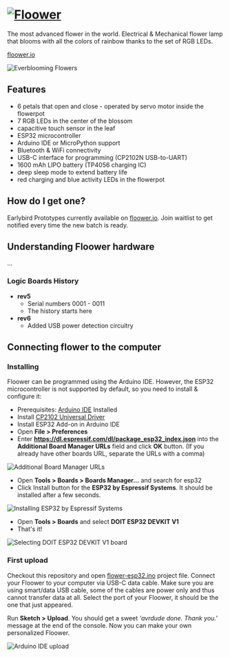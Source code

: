 # [![Floower](https://floower.io/wp-content/uploads/2020/04/floower.png)](https://floower.io)

The most advanced flower in the world. Electrical & Mechanical flower lamp that blooms with all the colors of rainbow thanks to the set of RGB LEDs.

[floower.io](https://floower.io)

![Everblooming Flowers](https://github.com/jpraus/floower/blob/master/doc/floower.jpg?raw=true)

## Features

* 6 petals that open and close - operated by servo motor inside the flowerpot
* 7 RGB LEDs in the center of the blossom
* capacitive touch sensor in the leaf
* ESP32 microcontroller
* Arduino IDE or MicroPython support
* Bluetooth & WiFi connectivity
* USB-C interface for programming (CP2102N USB-to-UART)
* 1600 mAh LIPO battery (TP4056 charging IC)
* deep sleep mode to extend battery life
* red charging and blue activity LEDs in the flowerpot

## How do I get one?

Earlybird Prototypes currently available on [floower.io](https://floower.io). Join waitlist to get notified every time the new batch is ready.

## Understanding Floower hardware

...

### Logic Boards History

* **rev5**
  * Serial numbers 0001 - 0011
  * The history starts here
* **rev6**
  * Added USB power detection circuitry

## Connecting flower to the computer

### Installing 

Floower can be programmed using the Arduino IDE. However, the ESP32 microcontroller is not supported by default, so you need to install & configure it:

* Prerequisites: [Arduino IDE](https://www.arduino.cc/en/main/software) Installed
* Install [CP2102 Universal Driver](https://www.silabs.com/products/development-tools/software/usb-to-uart-bridge-vcp-drivers)
* Install ESP32 Add-on in Arduino IDE
* Open **File > Preferences**
* Enter **https://dl.espressif.com/dl/package_esp32_index.json** into the **Additional Board Manager URLs** field and click **OK** button. (If you already have other boards URL, separate the URLs with a comma)

![Additional Board Manager URLs](https://github.com/jpraus/floower/blob/master/doc/arduino-ide-preferences.png?raw=true)

* Open **Tools > Boards > Boards Manager...** and search for esp32
* Click Install button for the **ESP32 by Espressif Systems**. It should be installed after a few seconds.

![Installing ESP32 by Espressif Systems](https://github.com/jpraus/floower/blob/master/doc/arduino-ide-boards-manager.png?raw=true)

* Open **Tools > Boards** and select **DOIT ESP32 DEVKIT V1**
* That's it!

![Selecting DOIT ESP32 DEVKIT V1 board](https://github.com/jpraus/floower/blob/master/doc/arduino-ide-board.png?raw=true)

### First upload

Checkout this repository and open [flower-esp32.ino](src/flower-esp32/flower-esp32.ino) project file. Connect your Floower to your computer via USB-C data cable. Make sure you are using smart/data USB cable, some of the cables are power only and thus cannot transfer data at all. Select the port of your Floower, it should be the one that just appeared.

Run **Sketch > Upload**. You should get a sweet *'avrdude done. Thank you.'* message at the end of the console. Now you can make your own personalized Floower.

![Arduino IDE upload](https://github.com/jpraus/floower/blob/master/doc/arduino-ide-upload.png?raw=true)
